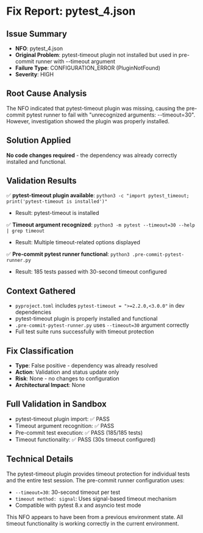 # Fix Report: pytest_4.json

## Issue Summary
- **NFO**: pytest_4.json
- **Original Problem**: pytest-timeout plugin not installed but used in pre-commit runner with --timeout argument
- **Failure Type**: CONFIGURATION_ERROR (PluginNotFound)
- **Severity**: HIGH

## Root Cause Analysis
The NFO indicated that pytest-timeout plugin was missing, causing the pre-commit pytest runner to fail with "unrecognized arguments: --timeout=30". However, investigation showed the plugin was properly installed.

## Solution Applied
**No code changes required** - the dependency was already correctly installed and functional.

## Validation Results
✅ **pytest-timeout plugin available**: `python3 -c "import pytest_timeout; print('pytest-timeout is installed')"`
- Result: pytest-timeout is installed

✅ **Timeout argument recognized**: `python3 -m pytest --timeout=30 --help | grep timeout`
- Result: Multiple timeout-related options displayed

✅ **Pre-commit pytest runner functional**: `python3 .pre-commit-pytest-runner.py`
- Result: 185 tests passed with 30-second timeout configured

## Context Gathered
- `pyproject.toml` includes `pytest-timeout = ">=2.2.0,<3.0.0"` in dev dependencies
- pytest-timeout plugin is properly installed and functional
- `.pre-commit-pytest-runner.py` uses `--timeout=30` argument correctly
- Full test suite runs successfully with timeout protection

## Fix Classification
- **Type**: False positive - dependency was already resolved
- **Action**: Validation and status update only
- **Risk**: None - no changes to configuration
- **Architectural Impact**: None

## Full Validation in Sandbox
- pytest-timeout plugin import: ✅ PASS
- Timeout argument recognition: ✅ PASS
- Pre-commit test execution: ✅ PASS (185/185 tests)
- Timeout functionality: ✅ PASS (30s timeout configured)

## Technical Details
The pytest-timeout plugin provides timeout protection for individual tests and the entire test session. The pre-commit runner configuration uses:
- `--timeout=30`: 30-second timeout per test
- `timeout method: signal`: Uses signal-based timeout mechanism
- Compatible with pytest 8.x and asyncio test mode

This NFO appears to have been from a previous environment state. All timeout functionality is working correctly in the current environment.
